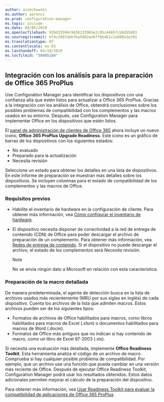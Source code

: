 ```yaml
---
author: aczechowski
ms.author: aaroncz
ms.prod: configuration-manager
ms.topic: include
ms.date: 04/05/2019
ms.openlocfilehash: 939d33594c9436233965e2c95c4465fcb6d55d03
ms.sourcegitcommit: 6f4c2987debfba5d02ee67f6b461c1a988a3e201
ms.translationtype: HT
ms.contentlocale: es-ES
ms.lasthandoff: 04/18/2019
ms.locfileid: "59805184"
---
```

## <a name="bkmk_o365"></a> Integración con los análisis para la preparación de Office 365 ProPlus
<!--3735402-->

Use Configuration Manager para identificar los dispositivos con una confianza alta que estén listos para actualizar a Office 365 ProPlus. Gracias a la integración con los análisis de Office, obtendrá conclusiones sobre los posibles problemas de compatibilidad con los complementos y las macros usados en su entorno. Después, use Configuration Manager para implementar Office en los dispositivos que estén listos. 

El [panel de administración de clientes de Office 365](/sccm/sum/deploy-use/office-365-dashboard#bkmk_o365_readiness) ahora incluye un nuevo icono, **Office 365 ProPlus Upgrade Readiness**. Este icono es un gráfico de barras de los dispositivos con los siguientes estados:
- No evaluado
- Preparado para la actualización
- Necesita revisión

Seleccione un estado para obtener los detalles en una lista de dispositivos. En este informe de preparación se muestran más detalles sobre los dispositivos. Se incluyen columnas para el estado de compatibilidad de los complementos y las macros de Office. 


### <a name="prerequisites"></a>Requisitos previos

- Habilite el inventario de hardware en la configuración de cliente. Para obtener más información, vea [Cómo configurar el inventario de hardware](/sccm/core/clients/manage/inventory/configure-hardware-inventory).  

- El dispositivo necesita disponer de conectividad a la red de entrega de contenido (CDN) de Office para poder descargar el archivo de preparación de un complemento. Para obtener más información, vea [Redes de entrega de contenido](https://docs.microsoft.com/office365/enterprise/content-delivery-networks). Si el dispositivo no puede descargar el archivo, el estado de los complementos será *Necesita revisión*.  

    > [!Note]  
    > No se envía ningún dato a Microsoft en relación con esta característica.  


### <a name="bkmk_ort"></a> Preparación de la macro detallada

De manera predeterminada, el agente de detección busca en la lista de archivos usados más recientemente (MRU por sus siglas en inglés) de cada dispositivo. Cuenta los archivos de la lista que admiten macros. Estos archivos pueden ser de los siguientes tipos:
- Formatos de archivos de Office habilitados para macros, como libros habilitados para macros de Excel (.xlsm) o documentos habilitados para macros de Word (.docm).  
- Formatos de Office más antiguos que no indican si hay contenido de macro, como un libro de Excel 97-2003 (.xls).

Si necesita una evaluación más detallada, implemente **Office Readiness Toolkit**. Esta herramienta analiza el código de un archivo de macro. Comprueba si hay cualquier posible problema de compatibilidad. Por ejemplo, que un archivo use una función que pueda cambiar en una versión más reciente de Office. Después de ejecutar Office Readiness Toolkit, Configuration Manager podrá usar los resultados obtenidos. Estos datos adicionales permiten mejorar el cálculo de la preparación del dispositivo.

Para obtener más información, vea [Usar Readiness Toolkit para evaluar la compatibilidad de aplicaciones de Office 365 ProPlus](http://aka.ms/readinesstoolkit).

